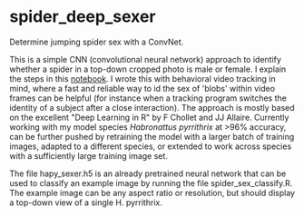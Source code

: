 # spider_deep_sexer

Determine jumping spider sex with a ConvNet.

This is a simple CNN (convolutional neural network) approach to identify whether a spider in a top-down cropped photo is male or female. I explain the steps in this <a href="https://arachnarchy.github.io/spider_deep_sexer_notebook.nb.html">notebook</a>. I wrote this with behavioral video tracking in mind, where a fast and reliable way to id the sex of 'blobs' within video frames can be helpful (for instance when a tracking program switches the identity of a subject after a close interaction). The approach is mostly based on the excellent "Deep Learning in R" by F Chollet and JJ Allaire. Currently working with my model species _Habronattus pyrrithrix_ at >96% accuracy, can be further pushed by retraining the model with a larger batch of training images, adapted to a different species, or extended to work across species with a sufficiently large training image set.

The file hapy_sexer.h5 is an already pretrained neural network that can be used to classify an example image by running the file spider_sex_classify.R. The example image can be any aspect ratio or resolution, but should display a top-down view of a single H. pyrrithrix.